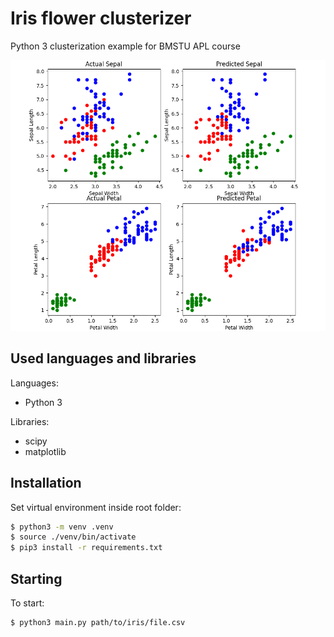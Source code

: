 # Iris flower clusterizer

Python 3 clusterization example for BMSTU APL course

![plot screenshot](https://raw.githubusercontent.com/usual-one/iris-flower-clusterizer/master/docs/img/example.png?token=ALP5EFVXOUWDEBCXNXEFX4K76YLLY)

## Used languages and libraries

Languages:
- Python 3

Libraries:
- scipy
- matplotlib

## Installation

Set virtual environment inside root folder:
```sh
$ python3 -m venv .venv
$ source ./venv/bin/activate
$ pip3 install -r requirements.txt
```

## Starting

To start:
```sh
$ python3 main.py path/to/iris/file.csv
```

